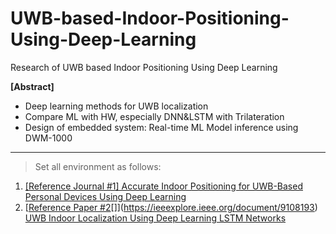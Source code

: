 # UWB-based-Indoor-Positioning-Using-Deep-Learning
Research of  UWB based Indoor Positioning Using Deep Learning

**[Abstract]**

- Deep learning methods for UWB localization
- Compare ML with HW, especially DNN&LSTM with Trilateration
- Design of embedded system: Real-time ML Model inference using DWM-1000

---

> Set all environment as follows:
> 
1. [[Reference Journal #1] Accurate Indoor Positioning for UWB-Based Personal Devices Using Deep Learning](https://ieeexplore.ieee.org/document/10054386)
2. [[](https://ieeexplore.ieee.org/document/9108193)[Reference Paper #2](https://www.mdpi.com/2076-3417/10/18/6290)[]](https://ieeexplore.ieee.org/document/9108193) [UWB Indoor Localization Using Deep Learning LSTM Networks](https://www.mdpi.com/2076-3417/10/18/6290)